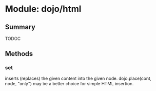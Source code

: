 # Module: dojo/html

## Summary

TODOC
## Methods

### set
inserts (replaces) the given content into the given node. dojo.place(cont, node, "only")
may be a better choice for simple HTML insertion.

